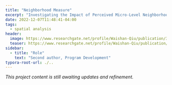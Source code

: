```yaml
---
title: "Neighborhood Measure"
excerpt: "Investigating the Impact of Perceived Micro-Level Neighborhood Characteristics on Housing Prices in Shanghai."
date: 2022-12-07T11:48:41-04:00
tags:
  - spatial analysis
header:
  image: https://www.researchgate.net/profile/Waishan-Qiu/publication/365275329/figure/fig2/AS:11431281096593884@1668182666424/Gini-importance-of-each-objective-feature-of-subjective-perceptions-prediction.png
  teaser: https://www.researchgate.net/profile/Waishan-Qiu/publication/365275329/figure/fig2/AS:11431281096593884@1668182666424/Gini-importance-of-each-objective-feature-of-subjective-perceptions-prediction.png
sidebar:
  - title: "Role"
    text: "Second author, Program Development"
typora-root-url: ./..
---
```


*This project content is still awaiting updates and refinement.*